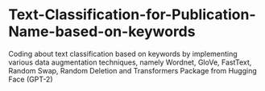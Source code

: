 # Text-Classification-for-Publication-Name-based-on-keywords
Coding about text classification based on keywords by implementing various data augmentation techniques, namely Wordnet, GloVe, FastText, Random Swap, Random Deletion and Transformers Package from Hugging Face (GPT-2)
